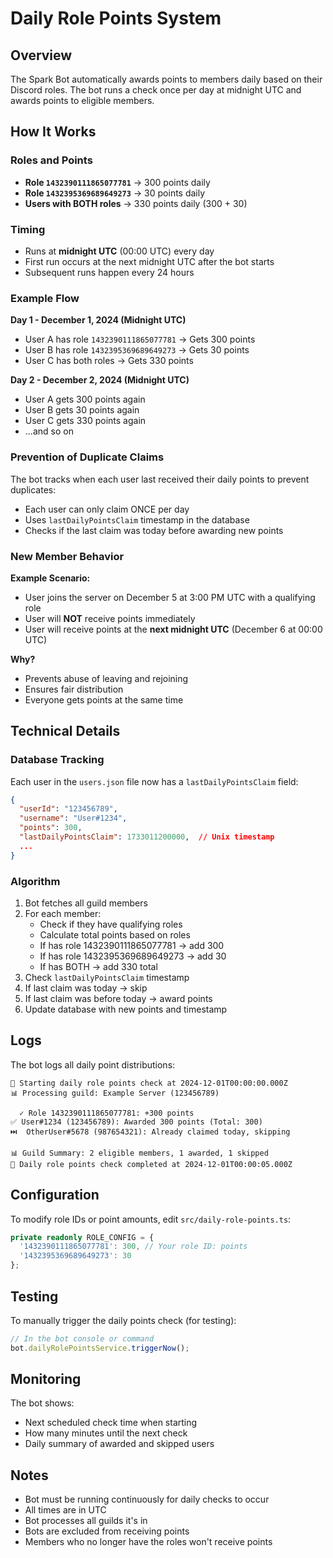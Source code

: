 # Daily Role Points System

## Overview

The Spark Bot automatically awards points to members daily based on their Discord roles. The bot runs a check once per day at midnight UTC and awards points to eligible members.

## How It Works

### Roles and Points

- **Role `1432390111865077781`** → 300 points daily
- **Role `1432395369689649273`** → 30 points daily
- **Users with BOTH roles** → 330 points daily (300 + 30)

### Timing

- Runs at **midnight UTC** (00:00 UTC) every day
- First run occurs at the next midnight UTC after the bot starts
- Subsequent runs happen every 24 hours

### Example Flow

**Day 1 - December 1, 2024 (Midnight UTC)**
- User A has role `1432390111865077781` → Gets 300 points
- User B has role `1432395369689649273` → Gets 30 points
- User C has both roles → Gets 330 points

**Day 2 - December 2, 2024 (Midnight UTC)**
- User A gets 300 points again
- User B gets 30 points again
- User C gets 330 points again
- ...and so on

### Prevention of Duplicate Claims

The bot tracks when each user last received their daily points to prevent duplicates:
- Each user can only claim ONCE per day
- Uses `lastDailyPointsClaim` timestamp in the database
- Checks if the last claim was today before awarding new points

### New Member Behavior

**Example Scenario:**
- User joins the server on December 5 at 3:00 PM UTC with a qualifying role
- User will **NOT** receive points immediately
- User will receive points at the **next midnight UTC** (December 6 at 00:00 UTC)

**Why?**
- Prevents abuse of leaving and rejoining
- Ensures fair distribution
- Everyone gets points at the same time

## Technical Details

### Database Tracking

Each user in the `users.json` file now has a `lastDailyPointsClaim` field:
```json
{
  "userId": "123456789",
  "username": "User#1234",
  "points": 300,
  "lastDailyPointsClaim": 1733011200000,  // Unix timestamp
  ...
}
```

### Algorithm

1. Bot fetches all guild members
2. For each member:
   - Check if they have qualifying roles
   - Calculate total points based on roles
   - If has role 1432390111865077781 → add 300
   - If has role 1432395369689649273 → add 30
   - If has BOTH → add 330 total
3. Check `lastDailyPointsClaim` timestamp
4. If last claim was today → skip
5. If last claim was before today → award points
6. Update database with new points and timestamp

## Logs

The bot logs all daily point distributions:

```
🎁 Starting daily role points check at 2024-12-01T00:00:00.000Z
📊 Processing guild: Example Server (123456789)

  ✓ Role 1432390111865077781: +300 points
✅ User#1234 (123456789): Awarded 300 points (Total: 300)
⏭️  OtherUser#5678 (987654321): Already claimed today, skipping

📊 Guild Summary: 2 eligible members, 1 awarded, 1 skipped
🎉 Daily role points check completed at 2024-12-01T00:00:05.000Z
```

## Configuration

To modify role IDs or point amounts, edit `src/daily-role-points.ts`:

```typescript
private readonly ROLE_CONFIG = {
  '1432390111865077781': 300, // Your role ID: points
  '1432395369689649273': 30
};
```

## Testing

To manually trigger the daily points check (for testing):

```typescript
// In the bot console or command
bot.dailyRolePointsService.triggerNow();
```

## Monitoring

The bot shows:
- Next scheduled check time when starting
- How many minutes until the next check
- Daily summary of awarded and skipped users

## Notes

- Bot must be running continuously for daily checks to occur
- All times are in UTC
- Bot processes all guilds it's in
- Bots are excluded from receiving points
- Members who no longer have the roles won't receive points


